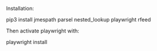 Installation:

pip3 install jmespath parsel nested_lookup playwright rfeed

Then activate playwright with:

playwright install